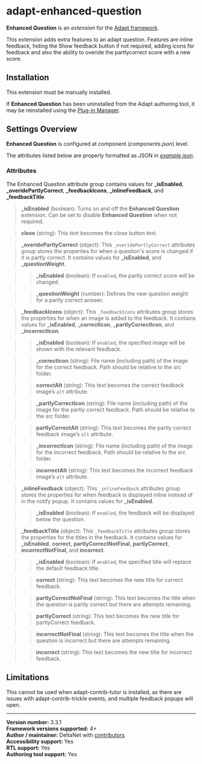 # adapt-enhanced-question

**Enhanced Question** is an *extension* for the [Adapt framework](https://github.com/adaptlearning/adapt_framework).   

This extension adds extra features to an adapt question. Features are inline feedback, hiding the Show feedback button if not required, adding icons for feedback and also the ability to overide the partlycorrect score with a new score.  

## Installation

This extension must be manually installed.

If **Enhanced Question** has been uninstalled from the Adapt authoring tool, it may be reinstalled using the [Plug-in Manager](https://github.com/adaptlearning/adapt_authoring/wiki/Plugin-Manager).

## Settings Overview

**Enhanced Question** is configured at component (*components.json*) level.

The attributes listed below are properly formatted as JSON in [*example.json*](https://github.com/deltanet/adapt-enhanced-question/blob/master/example.json).  

### Attributes

The Enhanced Question attribute group contains values for **_isEnabled**, **_overidePartlyCorrect**, **_feedbackIcons**, **_inlineFeedback**, and **_feedbackTitle**.  

>**_isEnabled** (boolean):  Turns on and off the **Enhanced Question** extension. Can be set to disable **Enhanced Question** when not required.  

>**close** (string): This text becomes the close button text.  

>**_overidePartlyCorrect** (object):  This `_overidePartlyCorrect` attributes group stores the properties for when a question's score is changed if it is partly correct. It contains values for **_isEnabled**, and **_questionWeight**.  

>>**_isEnabled** (boolean): If `enabled`, the partly correct score will be changed.  

>>**_questionWeight** (number): Defines the new question weight for a partly correct answer.  

>**_feedbackIcons** (object):  This `_feedbackIcons` attributes group stores the properties for when an image is added to the feedback. It contains values for **_isEnabled**, **_correctIcon**, **_partlyCorrectIcon**, and **_incorrectIcon**.  

>>**_isEnabled** (boolean): If `enabled`, the specified image will be shown with the relevant feedback.  

>>**_correctIcon** (string): File name (including path) of the image for the correct feedback. Path should be relative to the *src* folder.  

>>**correctAlt** (string): This text becomes the correct feedback image’s `alt` attribute.  

>>**_partlyCorrectIcon** (string): File name (including path) of the image for the partly correct feedback. Path should be relative to the *src* folder.  

>>**partlyCorrectAlt** (string): This text becomes the partly correct feedback image’s `alt` attribute.  

>>**_incorrectIcon** (string): File name (including path) of the image for the incorrect feedback. Path should be relative to the *src* folder.  

>>**incorrectAlt** (string): This text becomes the incorrect feedback image’s `alt` attribute.  

>**_inlineFeedback** (object):  This `_inlineFeedback` attributes group stores the properties for when feedback is displayed inline instead of in the notify popup. It contains values for **_isEnabled**.  

>>**_isEnabled** (boolean): If `enabled`, the feedback will be displayed below the question.  

>**_feedbackTitle** (object):  This `_feedbackTitle` attributes group stores the properties for the titles in the feedback. It contains values for **_isEnabled**, **correct**, **partlyCorrectNotFinal**, **partlyCorrect**, **incorrectNotFinal**, and **incorrect**.  

>>**_isEnabled** (boolean): If `enabled`, the specified title will replace the default feedback title.  

>>**correct** (string): This text becomes the new title for correct feedback.  

>>**partlyCorrectNotFinal** (string):  This text becomes the title when the question is partly correct but there are attempts remaining.  

>>**partlyCorrect** (string): This text becomes the new title for partlyCorrect feedback.  

>>**incorrectNotFinal** (string):  This text becomes the title when the question is incorrect but there are attempts remaining.  

>>**incorrect** (string): This text becomes the new title for incorrect feedback.  

## Limitations

This cannot be used when adapt-contrib-tutor is installed, as there are issues with adapt-contrib-trickle events, and multiple feedback popups will open.  

----------------------------
**Version number:**  3.3.1    
**Framework versions supported:**  4+    
**Author / maintainer:** DeltaNet with [contributors](https://github.com/deltanet/adapt-enhanced-question/graphs/contributors)     
**Accessibility support:** Yes  
**RTL support:** Yes     
**Authoring tool support:** Yes
